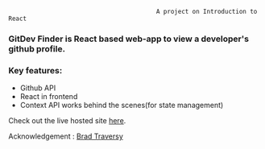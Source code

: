 

                                             A project on Introduction to React



### GitDev Finder is React based web-app to view a developer's github profile.
### Key features:
* Github API
* React in frontend
* Context API works behind the scenes(for state management)

Check out the live hosted site [here](https://gitdevfinder416.netlify.com/).

Acknowledgement : [Brad Traversy](github.com/bradtraversy)

